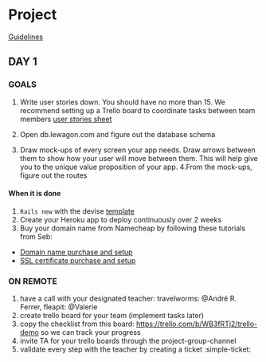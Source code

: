 # Project

[Guidelines](https://github.com/lewagon/product)

## DAY 1

### GOALS

1. Write user stories down. You should have no more than 15. We recommend setting up a Trello board to coordinate tasks between team members
    [user stories sheet](https://github.com/lewagon/fullstack-images/raw/master/rails/rails-user-stories.pdf)

2. Open db.lewagon.com and figure out the database schema
3. Draw mock-ups of every screen your app needs. Draw arrows between them to show how your user will move between them. 
   This will help give you to the unique value proposition of your app.
4.From the mock-ups, figure out the routes

#### When it is done 

1. `Rails new` with the devise [template](https://github.com/lewagon/rails-templates#devise)
2. Create your Heroku app to deploy continuously over 2 weeks
3. Buy your domain name from Namecheap by following these tutorials from Seb:
 - [Domain name purchase and setup](https://www.lewagon.com/blog/buying-a-domain-on-namecheap-and-pointing-it-to-heroku)
 - [SSL certificate purchase and setup](https://www.lewagon.com/blog/setting-up-a-free-ssl-certificate-on-heroku)


### ON REMOTE
1. have a call with your designated teacher: travelworms: @André R. Ferrer, fleapit: @Valerie 
2. create trello board for your team (implement tasks later)
3. copy the checklist from this board: https://trello.com/b/WB3fRTj2/trello-demo so we can track your progress
4. invite TA for your trello boards through the project-group-channel
5. validate every step with the teacher by creating a ticket :simple-ticket: 
